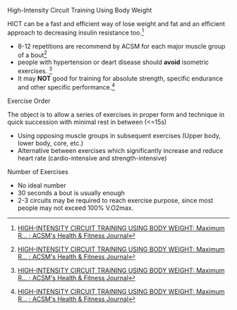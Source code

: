 High-Intensity Circuit Training Using Body Weight

HICT can be a fast and efficient way of lose weight and fat and an efficient approach to decreasing insulin resistance too.[^1]

* 8-12 repetitions are recommend by ACSM for each major muscle group  of a bout[^1]
* people with hypertension or deart disease should **avoid** isometric exercises. [^1]
* It may **NOT** good for training for absolute strength, specific endurance and other specific performance.[^1]

Exercise Order

The object is to allow a series of exercises in proper form and technique in quick succession with minimal rest in between (<=15s)

* Using opposing muscle groups in subsequent exercises (Upper body, lower body, core, etc.)
* Alternative between exercises which significantly increase and reduce heart rate (cardio-intensive and strength-intensive)

Number of Exercises

* No ideal number
* 30 seconds a bout is usually enough 
* 2-3 circuits may be required to reach exercise purpose, since most people may not exceed 100% V.O2max.

[^1]: [HIGH-INTENSITY CIRCUIT TRAINING USING BODY WEIGHT: Maximum R... : ACSM's Health & Fitness Journal](x-devonthink-item://13DD6FBB-7B83-4D8B-B2D7-C9295445F173)